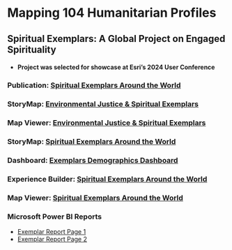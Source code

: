 # Mapping 104 Humanitarian Profiles
## Spiritual Exemplars: A Global Project on Engaged Spirituality
- #### Project was selected for showcase at Esri’s 2024 User Conference
### Publication: [Spiritual Exemplars Around the World](https://crcc.usc.edu/spiritual-exemplars-around-the-world/)  
### StoryMap: [Environmental Justice & Spiritual Exemplars](https://arcg.is/0Kva8O0)  
### Map Viewer: [Environmental Justice & Spiritual Exemplars](https://arcg.is/1ubW5C1)
### StoryMap: [Spiritual Exemplars Around the World](https://arcg.is/mTGfb)
### Dashboard: [Exemplars Demographics Dashboard](https://arcg.is/1P9LLu0)
### Experience Builder: [Spiritual Exemplars Around the World](https://arcg.is/1f8mHP)  
### Map Viewer: [Spiritual Exemplars Around the World](https://arcg.is/1mHuyf)  

### Microsoft Power BI Reports 
- [Exemplar Report Page 1](https://github.com/cartopher/Christopher.Charles---Data.GIS.Portfolio/blob/main/output/images/ExemplarReport_Page1.pdf)  
- [Exemplar Report Page 2](https://github.com/cartopher/Christopher.Charles---Data.GIS.Portfolio/blob/main/output/images/ExemplarReport_Page2.pdf)
